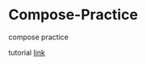 # Compose-Practice
compose practice

tutorial [link](https://developer.android.com/courses/jetpack-compose/course)
